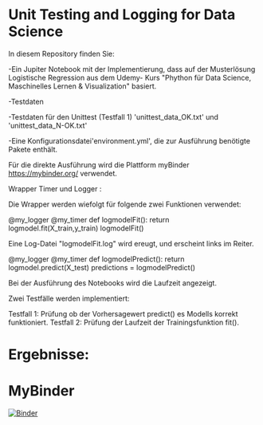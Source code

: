 # Unit Testing and Logging for Data Science

In diesem Repository finden Sie:

-Ein Jupiter Notebook mit der Implementierung, dass auf der Musterlösung Logistische Regression aus dem Udemy- Kurs "Phython für Data Science, Maschinelles Lernen & Visualization" basiert.

-Testdaten

-Testdaten für den Unittest (Testfall 1) 'unittest_data_OK.txt' und 'unittest_data_N-OK.txt'

-Eine Konfigurationsdatei'environment.yml', die zur Ausführung benötigte Pakete enthält. 

Für die direkte Ausführung wird die Plattform myBinder https://mybinder.org/ verwendet.


 Wrapper Timer und Logger :

<script src="https://gist.github.com/orico/1bcffa51ccdd0c030ba4b7708d8656f3.js"></script>
    
Die Wrapper werden wiefolgt für folgende zwei Funktionen verwendet:



@my_logger
@my_timer
def logmodelFit():
   return logmodel.fit(X_train,y_train)
logmodelFit()



Eine Log-Datei "logmodelFit.log" wird ereugt, und erscheint links im Reiter. 





@my_logger
@my_timer
def logmodelPredict():
    return logmodel.predict(X_test)
predictions = logmodelPredict()





Bei der Ausführung des Notebooks wird die Laufzeit angezeigt.



Zwei Testfälle werden implementiert:

Testfall 1: Prüfung ob der Vorhersagewert predict() es Modells korrekt funktioniert.
Testfall 2: Prüfung der Laufzeit der Trainingsfunktion fit(). 




# Ergebnisse: 

# MyBinder 

[![Binder](https://mybinder.org/badge_logo.svg)](https://mybinder.org/v2/gh/AlessioDalCero/Unit-Testing-and-Logging-for-Data-Science/HEAD)
